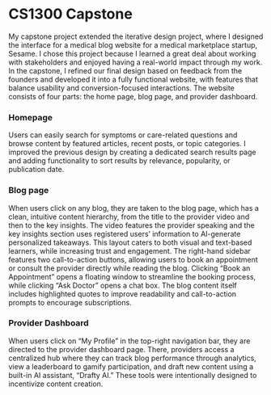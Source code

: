 # CS1300 Capstone

My capstone project extended the iterative design project, where I designed the interface for a medical blog website for a medical marketplace startup, Sesame. I chose this project because I learned a great deal about working with stakeholders and enjoyed having a real-world impact through my work. In the capstone, I refined our final design based on feedback from the founders and developed it into a fully functional website, with features that balance usability and conversion-focused interactions.
The website consists of four parts: the home page, blog page, and provider dashboard. 

### Homepage
Users can easily search for symptoms or care-related questions and browse content by featured articles, recent posts, or topic categories. I improved the previous design by creating a dedicated search results page and adding functionality to sort results by relevance, popularity, or publication date. 

### Blog page
When users click on any blog, they are taken to the blog page, which has a clean, intuitive content hierarchy, from the title to the provider video and then to the key insights. The video features the provider speaking and the key insights section uses registered users’ information to AI-generate personalized takeaways. This layout caters to both visual and text-based learners, while increasing trust and engagement.  The right-hand sidebar features two call-to-action buttons, allowing users to book an appointment or consult the provider directly while reading the blog. Clicking “Book an Appointment” opens a floating window to streamline the booking process, while clicking “Ask Doctor” opens a chat box. The blog content itself includes highlighted quotes to improve readability and call-to-action prompts to encourage subscriptions. 

### Provider Dashboard
When users click on “My Profile” in the top-right navigation bar, they are directed to the provider dashboard page. There, providers access a centralized hub where they can track blog performance through analytics, view a leaderboard to gamify participation, and draft new content using a built-in AI assistant, “Drafty AI.” These tools were intentionally designed to incentivize content creation.


